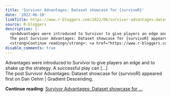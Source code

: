 ```yaml
---
title: 'Survivor Advantages: Dataset showcase for {survivoR}'
date: '2022-06-10'
linkTitle: https://www.r-bloggers.com/2022/06/survivor-advantages-dataset-showcase-for-survivor/
source: R-bloggers
description: |-
  <p>Advantages were introduced to Survivor to give players an edge and to shake up the strategy. A successful play can […]<br />
  The post Survivor Advantages: Dataset showcase for {survivoR} appeared first on Dan Oehm &#124; Gradient Descending.</p>
  <strong>Continue reading</strong>: <a href="https://www.r-bloggers.com/2022/06/survivor-advantages-dataset-showcase-for-survivor/">Survivor Advantages: Dataset showcase for ...
disable_comments: true
---
```

<p>Advantages were introduced to Survivor to give players an edge and to shake up the strategy. A successful play can […]<br />
The post Survivor Advantages: Dataset showcase for {survivoR} appeared first on Dan Oehm &#124; Gradient Descending.</p>
<strong>Continue reading</strong>: <a href="https://www.r-bloggers.com/2022/06/survivor-advantages-dataset-showcase-for-survivor/">Survivor Advantages: Dataset showcase for ...